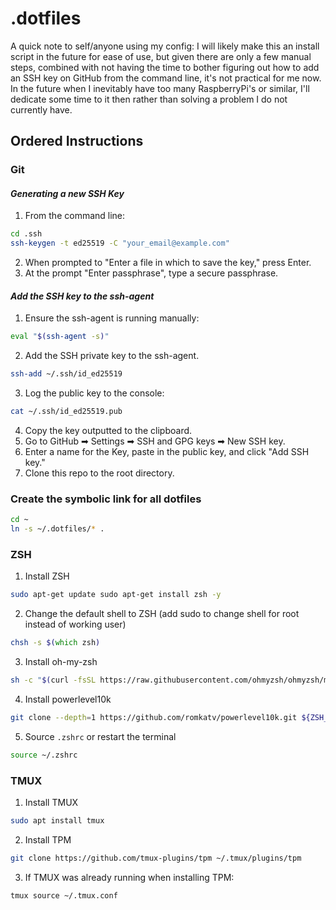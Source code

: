 # .dotfiles

A quick note to self/anyone using my config: I will likely make this an install script in the future for ease of use, but given there are only a few manual steps, combined with not having the time to bother figuring out how to add an SSH key on GitHub from the command line, it's not practical for me now. In the future when I inevitably have too many RaspberryPi's or similar, I'll dedicate some time to it then rather than solving a problem I do not currently have.

## Ordered Instructions
### **Git**
#### _Generating a new SSH Key_
1. From the command line:
```sh
cd .ssh
ssh-keygen -t ed25519 -C "your_email@example.com"
```
2. When prompted to "Enter a file in which to save the key," press Enter.
3. At the prompt "Enter passphrase", type a secure passphrase.
#### _Add the SSH key to the ssh-agent_
1. Ensure the ssh-agent is running manually:
```sh
eval "$(ssh-agent -s)"
```
2. Add the SSH private key to the ssh-agent.
```sh
ssh-add ~/.ssh/id_ed25519
```
3. Log the public key to the console:
```sh
cat ~/.ssh/id_ed25519.pub
```
4. Copy the key outputted to the clipboard.
5. Go to GitHub ➡ Settings ➡ SSH and GPG keys ➡ New SSH key.
6. Enter a name for the Key, paste in the public key, and click "Add SSH key."
7. Clone this repo to the root directory.

### **Create the symbolic link for all dotfiles**
```zsh
cd ~
ln -s ~/.dotfiles/* .
```

### **ZSH**
1. Install ZSH
```sh
sudo apt-get update sudo apt-get install zsh -y
```
2. Change the default shell to ZSH (add sudo to change shell for root instead of working user)
```zsh
chsh -s $(which zsh)
```
3. Install oh-my-zsh
```zsh
sh -c "$(curl -fsSL https://raw.githubusercontent.com/ohmyzsh/ohmyzsh/master/tools/install.sh)"
```
4. Install powerlevel10k
```zsh
git clone --depth=1 https://github.com/romkatv/powerlevel10k.git ${ZSH_CUSTOM:-$HOME/.oh-my-zsh/custom}/themes/powerlevel10k
```
5. Source `.zshrc` or restart the terminal
```zsh
source ~/.zshrc
```
### **TMUX**
1. Install TMUX
```zsh
sudo apt install tmux
```
2. Install TPM
```zsh
git clone https://github.com/tmux-plugins/tpm ~/.tmux/plugins/tpm
```
3. If TMUX was already running when installing TPM:
```zsh
tmux source ~/.tmux.conf
```

